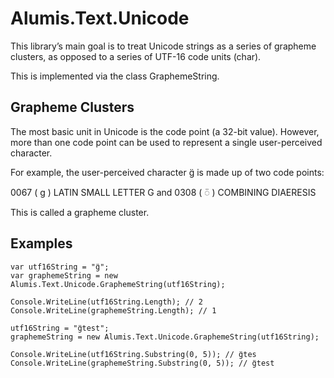 # Alumis.Text.Unicode

This library’s main goal is to treat Unicode strings as a series of grapheme clusters, as opposed to a series of UTF-16 code units (char).

This is implemented via the class GraphemeString.

## Grapheme Clusters

The most basic unit in Unicode is the code point (a 32-bit value). However, more than one code point can be used to represent a single user-perceived character.

For example, the user-perceived character g̈ is made up of two code points:

0067 ( g ) LATIN SMALL LETTER G and
0308 ( ◌̈ ) COMBINING DIAERESIS

This is called a grapheme cluster.

## Examples

```
var utf16String = "g̈";
var graphemeString = new Alumis.Text.Unicode.GraphemeString(utf16String);

Console.WriteLine(utf16String.Length); // 2
Console.WriteLine(graphemeString.Length); // 1

utf16String = "g̈test";
graphemeString = new Alumis.Text.Unicode.GraphemeString(utf16String);

Console.WriteLine(utf16String.Substring(0, 5)); // g̈tes
Console.WriteLine(graphemeString.Substring(0, 5)); // g̈test
```
